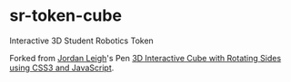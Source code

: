 # sr-token-cube
Interactive 3D Student Robotics Token

Forked from [Jordan Leigh](http://codepen.io/jordizle/)'s Pen [3D Interactive Cube with Rotating Sides using CSS3 and JavaScript](http://codepen.io/jordizle/pen/haIdo/).

